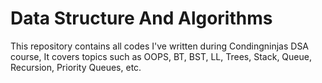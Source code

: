 # Data Structure And Algorithms
This repository contains all codes I've written during Condingninjas DSA course, It covers topics such as OOPS, BT, BST, LL, Trees, Stack, Queue, Recursion, Priority Queues, etc.
